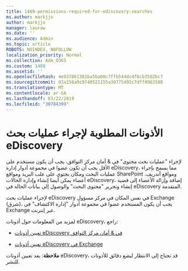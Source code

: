 ```yaml
---
title: 1489-permissions-required-for-ediscovery-searches
ms.author: markjjo
author: markjjo
manager: lauraw
ms.date: ''
ms.audience: Admin
ms.topic: article
ROBOTS: NOINDEX, NOFOLLOW
localization_priority: Normal
ms.collection: Adm_O365
ms.custom: 1489
ms.assetid: ''
ms.openlocfilehash: 4e937861381ba5ba00c7ffb544dc4f6cb3502bc7
ms.sourcegitcommit: 03a156a9c9740521155a30775492c7dff0982588
ms.translationtype: MT
ms.contentlocale: ar-SA
ms.lasthandoff: 03/22/2019
ms.locfileid: "30784399"
---
```

# <a name="permissions-required-for-ediscovery-searches"></a>الأذونات المطلوبة لإجراء عمليات بحث eDiscovery

لإجراء "عمليات بحث محتوى" في & أمان مركز التوافق، يجب أن يكون مستخدم على الأقل يجب أن تكون عضوا في مجموعة أدوار إدارة eDiscovery، مما يسمح بإجراء عمليات البحث ومكان يحتوي على علب البريد ومواقع SharePoint ومواقع أندريف. أعضاء يمكن أيضا إنشاء وإدارة الحالات eDiscovery، إضافة وإزالة الأعضاء إلى قضية إنشاء وتحرير "محتوى البحث" والوصول إلى بيانات الحالة في eDiscovery المتقدمة.

لإجراء عمليات بحث eDiscovery في نفس المكان في مركز مسؤول Exchange (شرق)، يجب أن يكون المستخدم عضوا في مجموعة أدوار "إدارة الاكتشاف" في Exchange عبر إنترنت.

لمزيد من المعلومات حول أذونات eDiscovery، راجع: 

- [تعيين أذونات eDiscovery في & أمان مركز التوافق](https://docs.microsoft.com/office365/securitycompliance/assign-ediscovery-permissions)

- [تعيين أذونات eDiscovery في Exchange](https://docs.microsoft.com/exchange/security-and-compliance/in-place-ediscovery/assign-ediscovery-permissions)

**ملاحظة**: بعد تعيين أذونات eDiscovery، قد تحتاج إلى الانتظار لبضع دقائق للأذونات للنشر.
